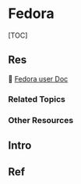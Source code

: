 # Fedora

[TOC]



## Res
📂 [Fedora user Doc](https://docs.fedoraproject.org/en-US/docs/)


### Related Topics


### Other Resources



## Intro



## Ref
